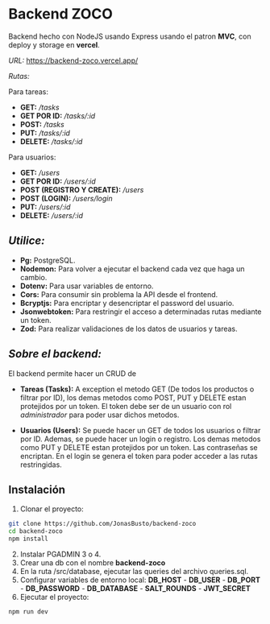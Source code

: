 # Backend ZOCO

Backend hecho con NodeJS usando Express usando el patron **MVC**, con deploy y storage en **vercel**.

_URL:_ https://backend-zoco.vercel.app/

_Rutas:_

Para tareas:

- **GET:** _/tasks_
- **GET POR ID:** _/tasks/:id_
- **POST:** _/tasks_
- **PUT:** _/tasks/:id_
- **DELETE:** _/tasks/:id_

Para usuarios:

- **GET:** _/users_
- **GET POR ID:** _/users/:id_
- **POST (REGISTRO Y CREATE):** _/users_
- **POST (LOGIN):** _/users/login_
- **PUT:** _/users/:id_
- **DELETE:** _/users/:id_

## _Utilice:_

- **Pg:** PostgreSQL.
- **Nodemon:** Para volver a ejecutar el backend cada vez que haga un cambio.
- **Dotenv:** Para usar variables de entorno.
- **Cors:** Para consumir sin problema la API desde el frontend.
- **Bcryptjs:** Para encriptar y desencriptar el password del usuario.
- **Jsonwebtoken:** Para restringir el acceso a determinadas rutas mediante un token.
- **Zod:** Para realizar validaciones de los datos de usuarios y tareas.

## _Sobre el backend:_

El backend permite hacer un CRUD de

- **Tareas (Tasks):** A exception el metodo GET (De todos los productos o filtrar por ID), los demas metodos como POST, PUT y DELETE estan protejidos por un token. El token debe ser de un usuario con rol _administrador_ para poder usar dichos metodos.

- **Usuarios (Users):** Se puede hacer un GET de todos los usuarios o filtrar por ID. Ademas, se puede hacer un login o registro. Los demas metodos como PUT y DELETE estan protejidos por un token. Las contraseñas se encriptan. En el login se genera el token para poder acceder a las rutas restringidas.

## Instalación

1. Clonar el proyecto:

```sh
git clone https://github.com/JonasBusto/backend-zoco
cd backend-zoco
npm install
```

2. Instalar PGADMIN 3 o 4.
3. Crear una db con el nombre **backend-zoco**
4. En la ruta /src/database, ejecutar las queries del archivo queries.sql.
5. Configurar variables de entorno local:
   **DB_HOST** - **DB_USER** - **DB_PORT** - **DB_PASSWORD** - **DB_DATABASE** - **SALT_ROUNDS** - **JWT_SECRET**
6. Ejecutar el proyecto:

```sh
npm run dev
```
